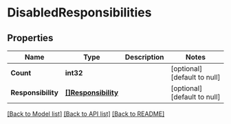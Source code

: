 # DisabledResponsibilities

## Properties
Name | Type | Description | Notes
------------ | ------------- | ------------- | -------------
**Count** | **int32** |  | [optional] [default to null]
**Responsibility** | [**[]Responsibility**](responsibility.md) |  | [optional] [default to null]

[[Back to Model list]](../README.md#documentation-for-models) [[Back to API list]](../README.md#documentation-for-api-endpoints) [[Back to README]](../README.md)


